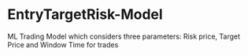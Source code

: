 # EntryTargetRisk-Model
ML Trading Model which considers three parameters: Risk price, Target Price and Window Time for trades
